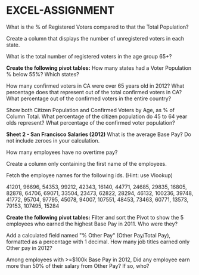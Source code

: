 # EXCEL-ASSIGNMENT
What is the % of Registered Voters compared to that the Total Population?

Create a column that displays the number of unregistered voters in each state.

What is the total number of registered voters in the age group 65+?

**Create the following pivot tables:**
How many states had a Voter Population % below 55%? Which states?

How many confirmed voters in CA were over 65 years old in 2012? What percentage does that represent out of the total confirmed voters in CA? What percentage out of the confirmed voters in the entire country?

Show both Citizen Population and Confirmed Voters by Age, as % of Column Total. What percentage of the citizen population do 45 to 64 year olds represent? What percentage of the confirmed voter population?

**Sheet 2 - San Francisco Salaries (2012)**
What is the average Base Pay? Do not include zeroes in your calculation.

How many employees have no overtime pay?

Create a column only containing the first name of the employees.

Fetch the employee names for the following ids. (Hint: use Vlookup)

41201, 96696, 54353, 99212, 42343, 16140, 44771, 24685, 29835, 16805, 82878, 64706, 69071, 33504, 23473, 62822, 28294, 46132, 100236, 39748, 41772, 95704, 97795, 45078, 94007, 107551, 48453, 73463, 60771, 13573, 79153, 107495, 15284

**Create the following pivot tables:**
Filter and sort the Pivot to show the 5 employees who earned the highest Base Pay in 2011. Who were they?

Add a calculated field named "% Other Pay" (Other Pay/Total Pay), formatted as a percentage with 1 decimal. How many job titles earned only Other pay in 2012?

Among employees with >=$100k Base Pay in 2012, Did any employee earn more than 50% of their salary from Other Pay? If so, who?
